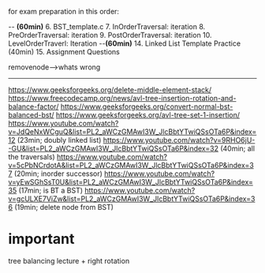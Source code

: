 for exam preparation in this order:

-- **(60min)**
6. BST_template.c
7. InOrderTraversal: iteration 
8. PreOrderTraversal: iteration 
9. PostOrderTraversal: iteration 
10. LevelOrderTraverl: Iteration 
--**(60min)**
14. Linked List Template Practice (40min)
15. Assignment Questions


removenode-->whats wrong 


----
https://www.geeksforgeeks.org/delete-middle-element-stack/ 
https://www.freecodecamp.org/news/avl-tree-insertion-rotation-and-balance-factor/
https://www.geeksforgeeks.org/convert-normal-bst-balanced-bst/
https://www.geeksforgeeks.org/avl-tree-set-1-insertion/ 
https://www.youtube.com/watch?v=JdQeNxWCguQ&list=PL2_aWCzGMAwI3W_JlcBbtYTwiQSsOTa6P&index=12 (23min; doubly linked list)
https://www.youtube.com/watch?v=9RHO6jU--GU&list=PL2_aWCzGMAwI3W_JlcBbtYTwiQSsOTa6P&index=32 (40min; all the traversals)
https://www.youtube.com/watch?v=5cPbNCrdotA&list=PL2_aWCzGMAwI3W_JlcBbtYTwiQSsOTa6P&index=37 (20min; inorder successor)
https://www.youtube.com/watch?v=yEwSGhSsT0U&list=PL2_aWCzGMAwI3W_JlcBbtYTwiQSsOTa6P&index=35 (17min; is BT a BST)
https://www.youtube.com/watch?v=gcULXE7ViZw&list=PL2_aWCzGMAwI3W_JlcBbtYTwiQSsOTa6P&index=36 (19min; delete node from BST)

# important 
tree balancing lecture + right rotation 